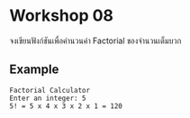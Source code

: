 # Workshop 08

จงเขียนฟังก์ชันเพื่อคำนวนค่า Factorial ของจำนวนเต็มบวก

## Example
```
Factorial Calculator
Enter an integer: 5
5! = 5 x 4 x 3 x 2 x 1 = 120
```
